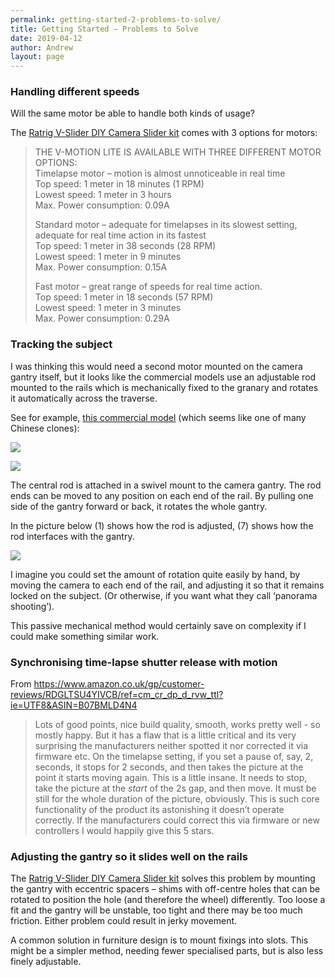 ```yaml
---
permalink: getting-started-2-problems-to-solve/
title: Getting Started – Problems to Solve
date: 2019-04-12
author: Andrew
layout: page
---
```


### Handling different speeds
Will the same motor be able to handle both kinds of usage?

The [Ratrig V-Slider DIY Camera Slider kit](https://ooznest.co.uk/product/v-slider-diy-camera-slider/?attribute_pa_v-slider-length=35cm&attribute_pa_v-slider-leg-kit=no-leg-kit&attribute_pa_v-motion-lite=no-v-motion-lite&gclid=EAIaIQobChMI3Zi-9r6i4QIVCJztCh30qAxvEAQYASABEgLAe_D_BwE) comes with 3 options for motors:


> THE V-MOTION LITE IS AVAILABLE WITH THREE DIFFERENT MOTOR OPTIONS:  
> Timelapse motor – motion is almost unnoticeable in real time  
> Top speed: 1 meter in 18 minutes (1 RPM)  
> Lowest speed: 1 meter in 3 hours  
> Max. Power consumption: 0.09A  
>   
> Standard motor – adequate for timelapses in its slowest setting, adequate for real time action in its fastest   
> Top speed: 1 meter in 38 seconds (28 RPM)  
> Lowest speed: 1 meter in 9 minutes  
> Max. Power consumption: 0.15A  
>   
> Fast motor – great range of speeds for real time action.   
> Top speed: 1 meter in 18 seconds (57 RPM)  
> Lowest speed: 1 meter in 3 minutes  
> Max. Power consumption: 0.29A  


### Tracking the subject
I was thinking this would need a second motor mounted on the camera gantry itself, but it looks like the commercial models use an adjustable rod mounted to the rails which is mechanically fixed to the granary and rotates it automatically across the traverse. 

See for example, [this commercial model](https://www.amazon.co.uk/Motorized-centimeter-Time-lapse-Camecord-Photography/dp/B07D55FZFW?ref_=fsclp_pl_dp_8) (which seems like one of many Chinese clones): 

![]({{site.baseurl}}/assets/71-b6ihMN1L._SL1500_.jpg)

![]({{site.baseurl}}/assets/71AX-0GRitL._SL1500_.jpg)


The central rod is attached in a swivel mount to the camera gantry. The rod ends can be moved to any position on each end of the rail. By pulling one side of the gantry forward or back, it rotates the whole gantry. 

In the picture below (1) shows how the rod is adjusted, (7) shows how the rod interfaces with the gantry.

![]({{site.baseurl}}/assets/71I+bMzPbNL._SL1500_.jpg)


I imagine you could set the amount of rotation quite easily by hand, by moving the camera to each end of the rail, and adjusting it so that it remains locked on the subject. (Or otherwise, if you want what they call ‘panorama shooting’). 

This passive mechanical method would certainly save on complexity if I could make something similar work.

### Synchronising time-lapse shutter release with motion
 
From <https://www.amazon.co.uk/gp/customer-reviews/RDGLTSU4YIVCB/ref=cm_cr_dp_d_rvw_ttl?ie=UTF8&ASIN=B07BMLD4N4>

> Lots of good points, nice build quality, smooth, works pretty well - so mostly happy. But it has a flaw that is a little critical and its very surprising the manufacturers neither spotted it nor corrected it via firmware etc. On the timelapse setting, if you set a pause of, say, 2, seconds, it stops for 2 seconds, and then takes the picture at the point it starts moving again. This is a little insane. It needs to stop, take the picture at the *start* of the 2s gap, and then move. It must be still for the whole duration of the picture, obviously. This is such core functionality of the product its astonishing it doesn’t operate correctly. If the manufacturers could correct this via firmware or new controllers I would happily give this 5 stars.  


### Adjusting the gantry so it slides well on the rails

The [Ratrig V-Slider DIY Camera Slider kit](https://ooznest.co.uk/product/v-slider-diy-camera-slider/?attribute_pa_v-slider-length=35cm&attribute_pa_v-slider-leg-kit=no-leg-kit&attribute_pa_v-motion-lite=no-v-motion-lite&gclid=EAIaIQobChMI3Zi-9r6i4QIVCJztCh30qAxvEAQYASABEgLAe_D_BwE) solves this problem by mounting the gantry with eccentric spacers – shims with off-centre holes that can be rotated to position the hole (and therefore the wheel) differently. Too loose a fit and the gantry will be unstable, too tight and there may be too much friction. Either problem could result in jerky movement.

A common solution in furniture design is to mount fixings into slots. This might be a simpler method, needing fewer specialised parts, but is also less finely adjustable.

<!-- 

Parts

Timing belt and pulley
https://learn.adafruit.com/bluetooth-motorized-camera-slider/overview
> A GT2 timing pulley mounted to the stepper motor and a radial ball bearing allows a GT2 timing belt to pull the platform across the support slide rail.   

https://www.adafruit.com/product/1184
Timing Belt GT2 Profile - 2mm pitch - 6mm wide 1164mm long (582 teeth on a 2mm tooth pitch) 

![](Camera%20Slider%20page%201/gt2tooth.jpg)

#Camera Slider#
 -->
